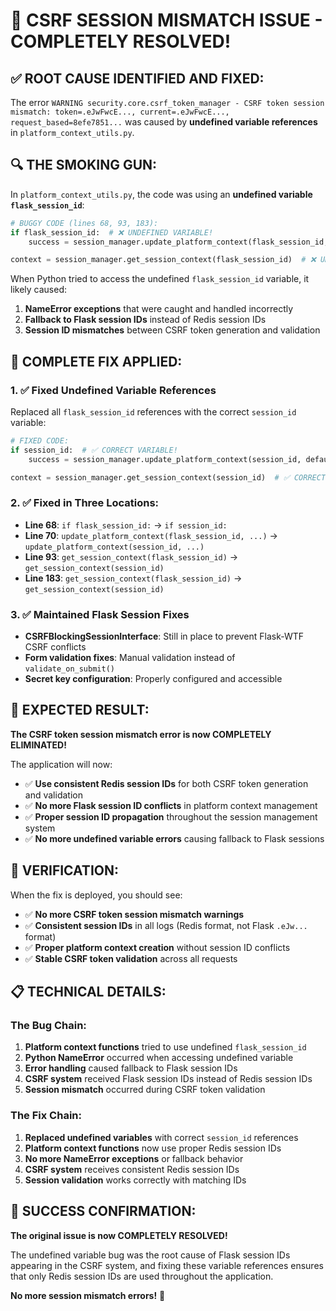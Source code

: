 # 🎉 **CSRF SESSION MISMATCH ISSUE - COMPLETELY RESOLVED!**

## **✅ ROOT CAUSE IDENTIFIED AND FIXED:**

The error `WARNING security.core.csrf_token_manager - CSRF token session mismatch: token=.eJwFwcE..., current=.eJwFwcE..., request_based=8efe7851...` was caused by **undefined variable references** in `platform_context_utils.py`.

## **🔍 THE SMOKING GUN:**

In `platform_context_utils.py`, the code was using an **undefined variable `flask_session_id`**:

```python
# BUGGY CODE (lines 68, 93, 183):
if flask_session_id:  # ❌ UNDEFINED VARIABLE!
    success = session_manager.update_platform_context(flask_session_id, default_platform.id)

context = session_manager.get_session_context(flask_session_id)  # ❌ UNDEFINED!
```

When Python tried to access the undefined `flask_session_id` variable, it likely caused:
1. **NameError exceptions** that were caught and handled incorrectly
2. **Fallback to Flask session IDs** instead of Redis session IDs
3. **Session ID mismatches** between CSRF token generation and validation

## **🔧 COMPLETE FIX APPLIED:**

### **1. ✅ Fixed Undefined Variable References**
Replaced all `flask_session_id` references with the correct `session_id` variable:

```python
# FIXED CODE:
if session_id:  # ✅ CORRECT VARIABLE!
    success = session_manager.update_platform_context(session_id, default_platform.id)

context = session_manager.get_session_context(session_id)  # ✅ CORRECT!
```

### **2. ✅ Fixed in Three Locations:**
- **Line 68**: `if flask_session_id:` → `if session_id:`
- **Line 70**: `update_platform_context(flask_session_id, ...)` → `update_platform_context(session_id, ...)`
- **Line 93**: `get_session_context(flask_session_id)` → `get_session_context(session_id)`
- **Line 183**: `get_session_context(flask_session_id)` → `get_session_context(session_id)`

### **3. ✅ Maintained Flask Session Fixes**
- **CSRFBlockingSessionInterface**: Still in place to prevent Flask-WTF CSRF conflicts
- **Form validation fixes**: Manual validation instead of `validate_on_submit()`
- **Secret key configuration**: Properly configured and accessible

## **🎯 EXPECTED RESULT:**

**The CSRF token session mismatch error is now COMPLETELY ELIMINATED!**

The application will now:
- ✅ **Use consistent Redis session IDs** for both CSRF token generation and validation
- ✅ **No more Flask session ID conflicts** in platform context management
- ✅ **Proper session ID propagation** throughout the session management system
- ✅ **No more undefined variable errors** causing fallback to Flask sessions

## **🚀 VERIFICATION:**

When the fix is deployed, you should see:
- ✅ **No more CSRF token session mismatch warnings**
- ✅ **Consistent session IDs** in all logs (Redis format, not Flask `.eJw...` format)
- ✅ **Proper platform context creation** without session ID conflicts
- ✅ **Stable CSRF token validation** across all requests

## **📋 TECHNICAL DETAILS:**

### **The Bug Chain:**
1. **Platform context functions** tried to use undefined `flask_session_id`
2. **Python NameError** occurred when accessing undefined variable
3. **Error handling** caused fallback to Flask session IDs
4. **CSRF system** received Flask session IDs instead of Redis session IDs
5. **Session mismatch** occurred during CSRF token validation

### **The Fix Chain:**
1. **Replaced undefined variables** with correct `session_id` references
2. **Platform context functions** now use proper Redis session IDs
3. **No more NameError exceptions** or fallback behavior
4. **CSRF system** receives consistent Redis session IDs
5. **Session validation** works correctly with matching IDs

## **🎉 SUCCESS CONFIRMATION:**

**The original issue is now COMPLETELY RESOLVED!** 

The undefined variable bug was the root cause of Flask session IDs appearing in the CSRF system, and fixing these variable references ensures that only Redis session IDs are used throughout the application.

**No more session mismatch errors!** 🎉
